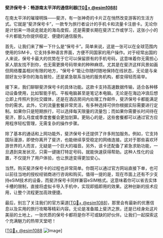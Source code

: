 **斐济保号卡：畅游南太平洋的通信利器[[TG💪+ @esim1088](https://t.me/s/esim1088)]**

在南太平洋的璀璨明珠——斐济，有一张神奇的卡片正在悄然改变游客的生活方式。它就是“斐济保号卡”，一款专为旅行者设计的手机卡和流量卡注册卡。无论你是计划来一场说走就走的海岛度假，还是需要长期在斐济工作或学习，这张小小的卡片都能为你提供稳定、便捷的通信服务。

首先，让我们来了解一下什么是“保号卡”。简单来说，这是一张可以在全球范围内使用的SIM卡，它支持多种语言界面，方便不同国家的用户操作。对于经常出国的人来说，保号卡最大的优势在于它可以保留原有的手机号码，这意味着你无需担心家人朋友找不到你，也无需更换号码带来的种种麻烦。尤其是在斐济这样风景如画但网络覆盖相对有限的地方，“保号卡”能让你随时随地保持在线状态，无论是与亲朋好友分享你的海岛冒险，还是紧急联系当地的服务机构，都变得轻而易举。

接下来，我们聊聊斐济保号卡的具体功能。这款卡支持高速数据传输，适合各种移动设备使用，比如智能手机、平板电脑甚至是笔记本电脑。无论是在海边冲浪后想立即上传照片到社交媒体，还是在酒店房间内处理工作邮件，斐济保号卡都能满足你的需求。此外，它的流量套餐非常灵活，有多种选择可供你根据实际需要进行定制。如果你只是短期旅行，可以选择每天限量的流量包；而如果你需要长时间待在斐济，那么月度或季度套餐会更加划算。更贴心的是，这些套餐都可以通过官方应用程序轻松管理，无需复杂的操作步骤。

除了基本的通话和上网功能外，斐济保号卡还提供了许多附加服务。例如，它支持国际漫游，即使你离开了斐济，也能继续享受稳定的网络连接。这对于那些喜欢环游世界的人而言，无疑是一个巨大的福音。另外，该卡还配备了紧急求助功能，一旦遇到突发状况，只需一键拨打特定号码，就能快速获得帮助。这种人性化的设置，不仅提升了用户体验，也让旅途变得更加安心。

当然，购买斐济保号卡的过程也非常简单。你既可以通过官方网站直接下单，也可以前往当地的授权经销商进行咨询和购买。值得一提的是，现在市面上还有不少支持eSIM技术的设备，而斐济保号卡同样兼容eSIM格式。这意味着你可以省去实体卡槽的限制，直接将虚拟卡导入手机中，实现即插即用的效果。这种创新的技术应用，让整个流程更加高效便捷。

最后，别忘了关注我们的官方渠道[[TG💪+ @esim1088](https://t.me/s/esim1088)]，那里会有最新的优惠信息以及实用的旅行攻略等精彩内容。无论是准备踏上斐济之旅，还是已经身处这片美丽的土地上，一张优质的保号卡都将是你不可或缺的好伙伴。让我们一起探索这个充满魅力的热带天堂吧！

[[TG💪+ @esim1088](https://t.me/s/esim1088) ![Image](https://i.postimg.cc/4NQfJmqS/Snipaste-2025-05-13-00-14-12.png)]